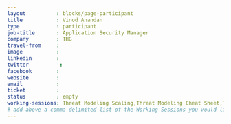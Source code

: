```yaml
---
layout          : blocks/page-participant
title           : Vinod Anandan
type            : participant
job-title       : Application Security Manager
company         : THG
travel-from     :
image           :
linkedin        :
twitter          :
facebook        :
website         :
email           :
ticket          :
status          : empty
working-sessions: Threat Modeling Scaling,Threat Modeling Cheat Sheet,Threat Modeling Templates,Threat Modeling Where do I Start?,Agile Practices for Security Teams,Define Agile Security Practices,Security Champions,Security Guild vs Security Champions,Using Security Risks to Measure Agile Practices,Securing Legacy Applications,Security Guidance and Feedback in IDE,GDPR and DPO AppSec implications,AppSec SOC Monitoring Visualisation, Dependency Check,BDD for Cloud Security, AppSec Review and Pentest Playbook,Bug Bounty Playbook,Playbooks Common Format,Creating AppSec Teams,Teaching Attacker perspective to Developers,Mobile Security Testing Guide (MSTG),Application Security Guide for CISO,CISO Round table,SAMM Metrics for Enterprise,Mobilising Business Lines for Security (panel),MSTG Book Sprint - Android Testing Guide,Internal Bug Bounties Programmes,Lessons learned from public bug bounties programmes,Scaling Static Analysis Reviews and Deployments
# add above a comma delimited list of the Working Sessions you would like to attend (use the session's title)
---
```


<!-- put more details about participant here -->
